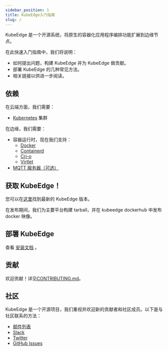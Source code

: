 ```yaml
---
sidebar_position: 1
title: KubeEdge入门指南
slug: /
---
```


KubeEdge 是一个开源系统，将原生的容器化应用程序编排功能扩展到边缘节点。

在此快速入门指南中，我们将说明：

- 如何提出问题，构建 KubeEdge 并为 KubeEdge 做贡献。
- 部署 KubeEdge 的几种常见方法。
- 相关链接以供进一步阅读。

## 依赖

在云端方面，我们需要：

- [Kubernetes](https://kubernetes.io) 集群

在边缘，我们需要：

- 容器运行时，现在我们支持：
  - [Docker](https://www.docker.com)
  - [Containerd](https://github.com/containerd/containerd)
  - [Cri-o](https://cri-o.io)
  - [Virtlet](https://docs.virtlet.cloud)
- [MQTT 服务器（可选）](https://mosquitto.org)

## 获取 KubeEdge！

您可以在[这里](https://github.com/kubeedge/kubeedge/releases)找到最新的 KubeEdge 版本。

在发布期间，我们为主要平台构建 tarball，并在 kubeedge dockerhub 中发布 docker 映像。

## 部署 KubeEdge

查看 [安装文档](./setup/keadm) 。

## 贡献

欢迎贡献！详见[CONTRIBUTING.md](./community/contribute)。

## 社区

KubeEdge 是一个开源项目，我们重视并欢迎新的贡献者和社区成员。以下是与社区联系的方法：

- [邮件列表](https://groups.google.com/forum/#!forum/kubeedge)
- [Slack](https://join.slack.com/t/kubeedge/shared_invite/enQtNjc0MTg2NTg2MTk0LWJmOTBmOGRkZWNhMTVkNGU1ZjkwNDY4MTY4YTAwNDAyMjRkMjdlMjIzYmMxODY1NGZjYzc4MWM5YmIxZjU1ZDI)
- [Twitter](https://twitter.com/kubeedge)
- [GitHub Issues](https://github.com/kubeedge/kubeedge/issues)

